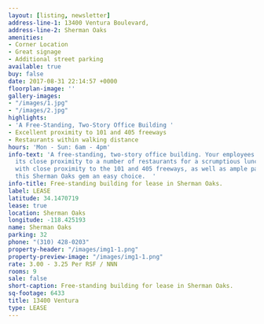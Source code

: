 ```yaml
---
layout: [listing, newsletter]
address-line-1: 13400 Ventura Boulevard,
address-line-2: Sherman Oaks
amenities:
- Corner Location
- Great signage
- Additional street parking
available: true
buy: false
date: 2017-08-31 22:14:57 +0000
floorplan-image: ''
gallery-images:
- "/images/1.jpg"
- "/images/2.jpg"
highlights:
- 'A Free-Standing, Two-Story Office Building '
- Excellent proximity to 101 and 405 freeways
- Restaurants within walking distance
hours: 'Mon - Sun: 6am - 4pm'
info-text: 'A free-standing, two-story office building. Your employees will appreciate
  its close proximity to a number of restaurants for a scrumptious lunch. This coupled
  with close proximity to the 101 and 405 freeways, as well as ample parking make
  this Sherman Oaks gem an easy choice.  '
info-title: Free-standing building for lease in Sherman Oaks.
label: LEASE
latitude: 34.1470719
lease: true
location: Sherman Oaks
longitude: -118.425193
name: Sherman Oaks
parking: 32
phone: "(310) 428-0203"
property-header: "/images/img1-1.png"
property-preview-image: "/images/img1-1.png"
rate: 3.00 - 3.25 Per RSF / NNN
rooms: 9
sale: false
short-caption: Free-standing building for lease in Sherman Oaks.
sq-footage: 6433
title: 13400 Ventura
type: LEASE
---
```

